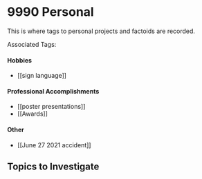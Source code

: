 # 9990 Personal
This is where tags to personal projects and factoids are recorded.

Associated Tags: 

#### Hobbies
- [[sign language]]


#### Professional Accomplishments
- [[poster presentations]]
- [[Awards]]

#### Other
- [[June 27 2021 accident]]

## Topics to Investigate
